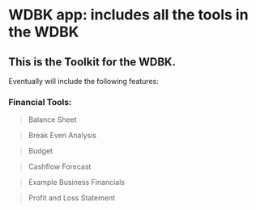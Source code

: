 WDBK app: includes all the tools in the WDBK
=============================================

This is the Toolkit for the WDBK.
---------------------------------

Eventually will include the following features:

### Financial Tools:

> Balance Sheet

> Break Even Analysis

> Budget

> Cashflow Forecast

> Example Business Financials

> Profit and Loss Statement

